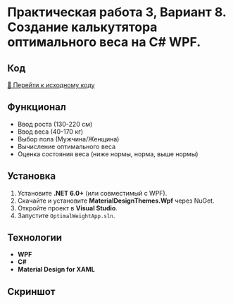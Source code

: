 # Практическая работа 3, Вариант 8. Создание калькутятора оптимального веса на C# WPF.

## Код
[🔗 Перейти к исходному коду](https://github.com/Timur2607/Data/blob/main/BodyStateCalculator/MainWindow.xaml.cs)

## Функционал
- Ввод роста (130-220 см)
- Ввод веса (40-170 кг)
- Выбор пола (Мужчина/Женщина)
- Вычисление оптимального веса
- Оценка состояния веса (ниже нормы, норма, выше нормы)

## Установка
1. Установите **.NET 6.0+** (или совместимый с WPF).
2. Скачайте и установите **MaterialDesignThemes.Wpf** через NuGet.
3. Откройте проект в **Visual Studio**.
4. Запустите `OptimalWeightApp.sln`.

## Технологии
- **WPF**
- **C#**
- **Material Design for XAML**

## Скриншот
